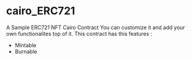 # cairo_ERC721

A Sample ERC721 NFT Cairo Contract
You can customize it and add your own functionalites top of it.
This contract has this features : 
- Mintable
- Burnable
